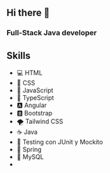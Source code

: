 ## Hi there 👋

### Full-Stack Java developer

## Skills

- 💻 HTML
- 🎨 CSS
- 🚀 JavaScript
- 💼 TypeScript
- 🅰️ Angular
- 🅱️ Bootstrap
- 🌪️ Tailwind CSS
- ☕ Java
- 🧪 Testing con JUnit y Mockito
- 🌱 Spring
- 🐬 MySQL
- 
<!--
**juanpi8345/juanpi8345** is a ✨ _special_ ✨ repository because its `README.md` (this file) appears on your GitHub profile.

Here are some ideas to get you started:

- 🔭 I’m currently working on ...
- 🌱 I’m currently learning ...
- 👯 I’m looking to collaborate on ...
- 🤔 I’m looking for help with ...
- 💬 Ask me about ...
- 📫 How to reach me: ...
- 😄 Pronouns: ...
- ⚡ Fun fact: ...
-->
